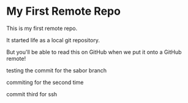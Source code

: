 # My First Remote Repo

This is my first remote repo.

It started life as a local git repository.

But you'll be able to read this on GitHub when we put it onto a GitHub remote!

testing the commit for the sabor branch

commiting for the second time

commit third for ssh
